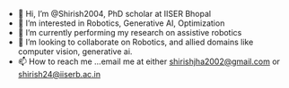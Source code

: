 - 👋 Hi, I’m @Shirish2004, PhD scholar at IISER Bhopal
- 👀 I’m interested in Robotics, Generative AI, Optimization
- 🌱 I’m currently performing my research on assistive robotics
- 💞️ I’m looking to collaborate on Robotics, and allied domains like computer vision, generative ai.
- 📫 How to reach me ...email me at either shirishjha2002@gmail.com or shirish24@iiserb.ac.in

<!---
Shirish2004/Shirish2004 is a ✨ special ✨ repository because its `README.md` (this file) appears on your GitHub profile.
You can click the Preview link to take a look at your changes.
--->
